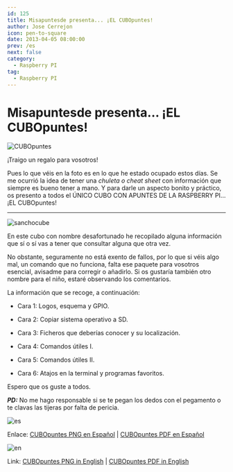 ```yaml
---
id: 125
title: Misapuntesde presenta... ¡EL CUBOpuntes!
author: Jose Cerrejon
icon: pen-to-square
date: 2013-04-05 08:00:00
prev: /es
next: false
category:
  - Raspberry PI
tag:
  - Raspberry PI
---
```


# Misapuntesde presenta... ¡EL CUBOpuntes!

![CUBOpuntes](/images/cubopuntes.jpg)

¡Traigo un regalo para vosotros!

Pues lo que véis en la foto es en lo que he estado ocupado estos días. Se me ocurrió la idea de tener una *chuleta o cheat sheet* con información que siempre es bueno tener a mano. Y para darle un aspecto bonito y práctico, os presento a todos el ÚNICO CUBO CON APUNTES DE LA RASPBERRY PI... ¡EL CUBOpuntes!

- - -

![sanchocube](/images/SanchosNOTESbox.jpg)

En este cubo con nombre desafortunado he recopilado alguna información que sí o sí vas a tener que consultar alguna que otra vez.

No obstante, seguramente no está exento de fallos, por lo que si véis algo mal, un comando que no funciona, falta ese paquete para vosotros esencial, avisadme para corregir o añadirlo. Si os gustaría también otro nombre para el niño, estaré observando los comentarios.

La información que se recoge, a continuación:

* Cara 1: Logos, esquema y GPIO.

* Cara 2: Copiar sistema operativo a SD.

* Cara 3: Ficheros que deberías conocer y su localización.

* Cara 4: Comandos útiles I.

* Cara 5: Comandos útiles II.

* Cara 6: Atajos en la terminal y programas favoritos.

Espero que os guste a todos.

***PD:*** No me hago responsable si se te pegan los dedos con el pegamento o te clavas las tijeras por falta de pericia.

![es](/css/images/es.png)

Enlace: [CUBOpuntes PNG en Español](/res/CUBOpuntes.png) | [CUBOpuntes PDF en Español](/res/CUBOpuntes.pdf)

![en](/css/images/us.png)

Link: [CUBOpuntes PNG in English](/res/NOTESbox.png) | [CUBOpuntes PDF in English](/res/NOTESbox.pdf)
